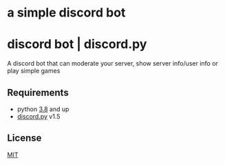 # a simple discord bot 


# discord bot | discord.py


A discord bot that can moderate your server, show server info/user info or play simple games

 

## Requirements

  - python [3.8](https://www.python.org/) and up 
  - [discord.py](https://github.com/Rapptz/discord.py) v1.5




## License
[MIT](https://choosealicense.com/licenses/mit/)

